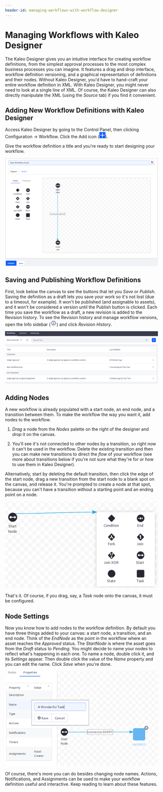 ```yaml
---
header-id: managing-workflows-with-workflow-designer
---
```


# Managing Workflows with Kaleo Designer

The Kaleo Designer gives you an intuitive interface for creating workflow
definitions, from the simplest approval processes to the most complex business
processes you can imagine. It features a drag and drop interface, workflow
definition versioning, and a graphical representation of definitions and their
nodes. Without Kaleo Designer, you'd have to hand-craft your entire workflow
definition in XML. With Kaleo Designer, you might never need to look at a single
line of XML. Of course, the Kaleo Designer can also directly manipulate the XML
(using the *Source* tab) if you find it convenient.

## Adding New Workflow Definitions with Kaleo Designer

Access Kaleo Designer by going to the Control Panel, then clicking
Configuration &rarr; Workflow. Click the Add icon
(![Add](../../../images-dxp/icon-add.png)).

Give the workflow definition a title and you're ready to start designing your
workflow.

![Figure 1: The Kaleo Designer's graphical interface makes designing workflows intuitive.](../../../images-dxp/workflow-designer-canvas.png)

## Saving and Publishing Workflow Definitions

First, look below the canvas to see the buttons that let you *Save* or
*Publish*. Saving the definition as a draft lets you save your work so it's not
lost (due to a timeout, for example). It won't be published (and assignable to
assets), and it won't be considered a version until the Publish button is
clicked. Each time you save the workflow as a draft, a new revision is added to
the Revision history. To see the Revision history and manage workflow versions,
open the Info sidebar (![Information](../../../images/icon-information.png)) and
click *Revision History*.

![Figure 2: View a list of the current workflows that can be edited in the Kaleo Designer.](../../../images-dxp/workflow-designer-definitions.png)

## Adding Nodes

A new workflow is already populated with a start node, an end node, and a
transition between them. To make the workflow the way you want it, add nodes to
the workflow. 

1. *Drag* a node from the *Nodes* palette on the right of the designer and
   *drop* it on the canvas.

2. You'll see it's not connected to other nodes by a transition, so right now it
   can't be used in the workflow. Delete the existing transition and then you
   can make new transitions to direct the *flow* of your workflow (see more
   about transitions below if you're not sure what they're for or how to use
   them in Kaleo Designer).

Alternatively, start by deleting the default transition, then click the edge of
the start node, drag a new transition from the start node to a blank spot on the
canvas, and release it. You're prompted to create a node at that spot, because
you can't have a transition without a starting point and an ending point on
a node.

![Figure 3: You can add a node by creating a transition that ends at a blank spot on your Designer canvas.](../../../images-dxp/workflow-designer-add-node.png)

That's it. Of course, if you drag, say, a *Task* node onto the canvas, it must
be configured.

## Node Settings

Now you know how to add nodes to the workflow definition. By default you have
three things added to your canvas: a start node, a transition, and an end node.
Think of the *EndNode* as the point in the workflow where an asset reaches the
*Approved* status. The *StartNode* is where the asset goes from the *Draft*
status to *Pending*. You might decide to name your nodes to reflect what's
happening in each one. To name a node, double click it, and its *Settings*
appear. Then double click the value of the *Name* property and you can edit the
name. Click *Save* when you're done. 

![Figure 4: You can edit a node's settings.](../../../images-dxp/workflow-designer-node-settings.png)

Of course, there's more you can do besides changing node names. Actions,
Notifications, and Assignments can be used to make your workflow definition
useful and interactive. Keep reading to learn about these features.

<!-- ## Related Topics [](id=related-topics)

[Workflow Forms](discover/portal/-/knowledge_base/7-2/workflow-forms)

[Using Workflow](discover/portal/-/knowledge_base/7-2/enabling-workflow)

[Liferay's Workflow Framework](/docs/7-2/tutorials/-/knowledge_base/t/liferays-workflow-framework)

[Dynamic Data Lists](discover/portal/-/knowledge_base/7-2/dynamic-data-lists) -->
